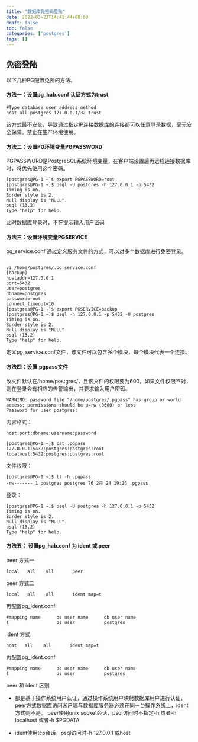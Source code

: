 ```yaml
---
title: "数据库免密码登陆"
date: 2022-03-23T14:41:44+08:00
draft: false
toc: false
categories: ['postgres']
tags: []
---
```


## 免密登陆


以下几种PG配置免密的方法。

#### 方法一：设置pg_hab.conf 认证方式为trust
```
#Type database user address method
host all postgres 127.0.0.1/32 trust
```
该方式最不安全，导致通过指定IP连接数据库的连接都可以任意登录数据，毫无安全保障。禁止在生产环境使用。

#### 方法二：设置PG环境变量PGPASSWORD

PGPASSWORD是PostgreSQL系统环境变量，在客户端设置后再远程连接数据库时，将优先使用这个密码。
```
[postgres@PG-1 ~]$ export PGPASSWORD=root
[postgres@PG-1 ~]$ psql -U postgres -h 127.0.0.1 -p 5432
Timing is on.
Border style is 2.
Null display is "NULL".
psql (13.2)
Type "help" for help.
```
此时数据库登录时，不在提示输入用户密码

#### 方法三：设置环境变量PGSERVICE

pg_service.conf 通过定义服务文件的方式，可以对多个数据库进行免密登录。
```

vi /home/postgres/.pg_service.conf
[backup]
hostaddr=127.0.0.1
port=5432
user=postgres
dbname=postgres
password=root
connect_timeout=10
[postgres@PG-1 ~]$ export PGSERVICE=backup
[postgres@PG-1 ~]$ psql -h 127.0.0.1 -p 5432 -U postgres
Timing is on.
Border style is 2.
Null display is "NULL".
psql (13.2)
Type "help" for help.
```
定义pg_service.conf文件，该文件可以包含多个模块，每个模块代表一个连接。

#### 方法四：设置.pgpass文件

改文件默认在/home/postgres/，且该文件的权限要为600，如果文件权限不对，则在登录会有相应的告警输出，并要求输入用户密码。
```
WARNING: password file "/home/postgres/.pgpass" has group or world access; permissions should be u=rw (0600) or less
Password for user postgres:
```
内容格式：
```
host:port:dbname:username:password
```
```
[postgres@PG-1 ~]$ cat .pgpass
127.0.0.1:5432:postgres:postgres:root
localhost:5432:postgres:postgres:root
```
文件权限：
```
[postgres@PG-1 ~]$ ll -h .pgpass
-rw------- 1 postgres postgres 76 2月 24 19:26 .pgpass
```
登录：
```
[postgres@PG-1 ~]$ psql -U postgres -h 127.0.0.1 -p 5432
Timing is on.
Border style is 2.
Null display is "NULL".
psql (13.2)
Type "help" for help.
```

#### 方法五： 设置pg_hab.conf 为 ident 或 peer

peer 方式一 
```
local   all    all       peer
```

peer 方式二
```
local   all    all       ident map=t
```

再配置pg_ident.conf
```
#mapping name      os user name      db user name
t                  os_user           postgres
```

ident 方式
```
host   all    all       ident map=t
```

再配置pg_ident.conf
```
#mapping name      os user name      db user name
t                  os_user           postgres
```

peer 和 ident 区别


- 都是基于操作系统用户认证，通过操作系统用户映射数据库用户进行认证，peer方式数据库访问客户端与数据库服务器必须在同一台操作系统上，ident方式则不是。
  peer使用unix socket会话，psql访问时不指定-h 或者-h localhost 或者-h $PGDATA

- ident使用tcp会话，psql访问时-h 127.0.0.1 或host


